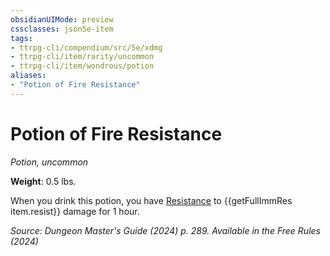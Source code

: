 ```yaml
---
obsidianUIMode: preview
cssclasses: json5e-item
tags:
- ttrpg-cli/compendium/src/5e/xdmg
- ttrpg-cli/item/rarity/uncommon
- ttrpg-cli/item/wondrous/potion
aliases: 
- "Potion of Fire Resistance"
---
```

# Potion of Fire Resistance
*Potion, uncommon*  


**Weight**: 0.5 lbs.

When you drink this potion, you have [Resistance](3-Compendium/rules/variant-rules/resistance-xphb.md) to {{getFullImmRes item.resist}} damage for 1 hour.

*Source: Dungeon Master's Guide (2024) p. 289. Available in the Free Rules (2024)*